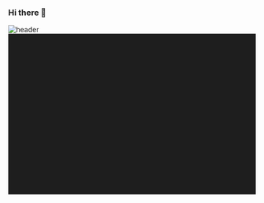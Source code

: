 ### Hi there 👋
![header](https://capsule-render.vercel.app/api?type=waving&color=timeGradient&text=Jung%20Daegun) 
![배경](back_dark.PNG "back_dark")










































